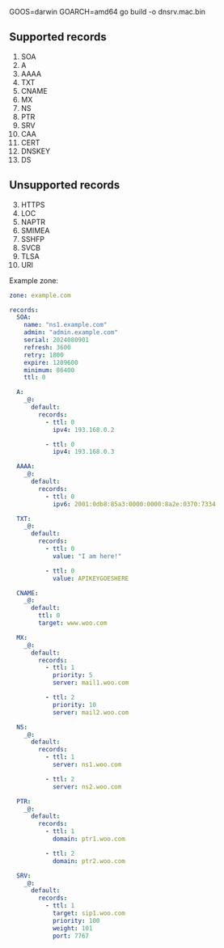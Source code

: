 GOOS=darwin GOARCH=amd64 go build -o dnsrv.mac.bin

## Supported records

1. SOA
2. A
3. AAAA
4. TXT
5. CNAME
6. MX
7. NS
8. PTR
9. SRV
10. CAA
11. CERT
12. DNSKEY
13. DS

## Unsupported records
3. HTTPS
4. LOC
5. NAPTR
6. SMIMEA
7. SSHFP
8. SVCB
9. TLSA
10. URI

Example zone:

```yaml
zone: example.com

records:
  SOA:
    name: "ns1.example.com"
    admin: "admin.example.com"
    serial: 2024080901
    refresh: 3600
    retry: 1800
    expire: 1209600
    minimum: 86400
    ttl: 0

  A:
    _@:
      default:
        records:
          - ttl: 0
            ipv4: 193.168.0.2

          - ttl: 0
            ipv4: 193.168.0.3

  AAAA:
    _@:
      default:
        records:
          - ttl: 0
            ipv6: 2001:0db8:85a3:0000:0000:8a2e:0370:7334

  TXT:
    _@:
      default:
        records:
          - ttl: 0
            value: "I am here!"

          - ttl: 0
            value: APIKEYGOESHERE

  CNAME:
    _@:
      default:
        ttl: 0
        target: www.woo.com

  MX:
    _@:
      default:
        records:
          - ttl: 1
            priority: 5
            server: mail1.woo.com

          - ttl: 2
            priority: 10
            server: mail2.woo.com

  NS:
    _@:
      default:
        records:
          - ttl: 1
            server: ns1.woo.com

          - ttl: 2
            server: ns2.woo.com

  PTR:
    _@:
      default:
        records:
          - ttl: 1
            domain: ptr1.woo.com

          - ttl: 2
            domain: ptr2.woo.com

  SRV:
    _@:
      default:
        records:
          - ttl: 1
            target: sip1.woo.com
            priority: 100
            weight: 101
            port: 7767
```